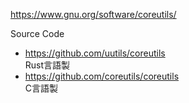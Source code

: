 https://www.gnu.org/software/coreutils/

Source Code
- https://github.com/uutils/coreutils  
  Rust言語製
- https://github.com/coreutils/coreutils  
  C言語製
